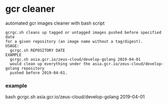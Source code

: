 # gcr cleaner
automated gcr images cleaner with bash script

```
gcrgc.sh cleans up tagged or untagged images pushed before specified date
for a given repository (an image name without a tag/digest).
USAGE:
  gcrgc.sh REPOSITORY DATE
EXAMPLE
  gcrgc.sh asia.gcr.io/zeus-cloud/develop-golang 2019-04-01
  would clean up everything under the asia.gcr.io/zeus-cloud/develop-golang repository
  pushed before 2019-04-01.
```
  
  ### example
  bash gcrgc.sh asia.gcr.io/zeus-cloud/develop-golang 2019-04-01
